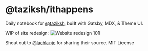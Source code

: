 # @taziksh/ithappens

Daily notebook for [@taziksh](https://taziksh.com), built with Gatsby, MDX, & Theme UI.

WIP of site redesign:
![Website redesign 101](https://user-images.githubusercontent.com/35576188/131904758-f845d937-c0a1-4f56-a67b-4fd5fcc855ec.png)

Shout out to [@lachlanjc](https://lachlanjc.com) for sharing their source.
MIT License
